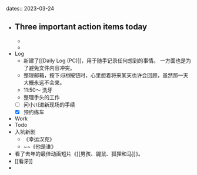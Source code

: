 dates:: 2023-03-24

- Three important action items today
	- 
	- 
	- 
- Log
	- 新建了[[Daily Log (PC)]]，用于随手记录任何想到的事情。 一方面也是为了避免文件内容冲突。
	- 整理邮箱，按下*归档*按钮时，心里想着将来某天也许会回顾，虽然那一天大概永远不会来。
	- 11:50～ 洗牙
	- 整理手头的工作
	- [ ] 问小川进新现场的手续
	- [x] 预约练车
- Work
- Todo
- 入坑新剧
	- 《幸运汉克》
	- ~~《他是谁》
- 看了去年的最佳动画短片《[[男孩、鼹鼠、狐狸和马]]》。
- [[看牙]]
- 